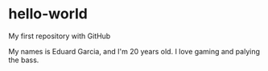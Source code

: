 # hello-world
My first repository with GitHub

My names is Eduard Garcia, and I'm 20 years old. I love gaming and palying the bass.
